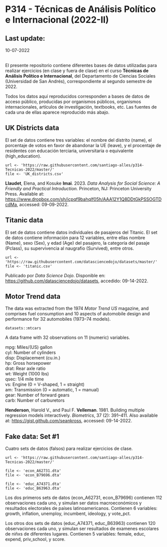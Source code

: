 P314 - Técnicas de Análisis Político e Internacional (2022-II)
=================================

Last update:
------------------
10-07-2022

</br >El presente repositorio contiene diferentes bases de datos utilizadas para realizar ejercicios (en clase y fuera de clase) en el curso <b>Técnicas de Análisis Político e Internacional</b>, del Departamento de Ciencias Sociales (Universidad de San Andrés), correspondiente al segundo semestre de 2022.

Todos los datos aquí reproducidos corresponden a bases de datos de acceso público, producidas por organismos públicos, organismos internacionales, artículos de investigación, textbooks, etc. Las fuentes de cada una de ellas aparece reproducido más abajo.

UK Districts data
------------------

El set de datos contiene tres variables: el nombre del distrito (name), el porcentaje de votos en favor de abandonar la UE (leave), y el procentaje de residentes con educación terciaria, universitaria o equivalente (high_education).
<pre><code>url <- 'https://raw.githubusercontent.com/santiago-alles/p314-Tecnicas-2022/master/'
file <- 'UK_districts.csv'</pre></code>
<b>Llaudet</b>, Elena, and Kosuke <b>Imai</b>. 2023. <i>Data Analysis for Social Science: A Friendly and Practical Introduction.</i> Princeton, NJ: Princeton University Press. Available at: <https://www.dropbox.com/sh/icpqf9bahqlf05h/AAA12Y1Q8DDtGkPSSOGTDcdMa>, accessed: 09-09-2022.

Titanic data
------------------

El set de datos contiene datos individuales de pasajeros del Titanic. El set de datos contiene información para 12 variables, entre ellas nombre (Name), sexo (Sex), y edad (Age) del pasajero, la categoría del pasaje (Pclass), su supervivencia al naugrafio (Survived), entre otros.
<pre><code>url <- 'https://raw.githubusercontent.com/datasciencedojo/datasets/master/'
file <- 'titanic.csv'</pre></code>

Publicado por <i>Data Science Dojo</i>. Disponible en: <https://github.com/datasciencedojo/datasets>, accedido: 09-14-2022.

Motor Trend data
------------------

The data was extracted from the 1974 <i>Motor Trend US</i> magazine, and comprises fuel consumption and 10 aspects of automobile design and performance for 32 automobiles (1973–74 models).
<pre><code>datasets::mtcars</pre></code>

A data frame with 32 observations on 11 (numeric) variables.

mpg:	Miles/(US) gallon</br >
cyl:	Number of cylinders</br >
disp:	Displacement (cu.in.)</br >
hp:	Gross horsepower</br >
drat:	Rear axle ratio</br >
wt:	Weight (1000 lbs)</br >
qsec:	1/4 mile time</br >
vs:	Engine (0 = V-shaped, 1 = straight)</br >
am:	Transmission (0 = automatic, 1 = manual)</br >
gear:	Number of forward gears</br >
carb:	Number of carburetors</br >

<b>Henderson</b>, Harold V., and Paul F. <b>Velleman</b>. 1981. Building multiple regression models interactively. <i>Biometrics</i>, 37 (2): 391–411. Also available at: <https://gist.github.com/seankross>, accessed: 09-14-2022.

Fake data: Set #1
------------------

Cuatro sets de datos (falsos) para realizar ejercicios de clase.

<pre><code>url <- 'https://raw.githubusercontent.com/santiago-alles/p314-Tecnicas-2022/master/'

file <- 'econ_A62731.dta'
file <- 'econ_B79696.dta'

file <- 'educ_A74371.dta'
file <- 'educ_B63963.dta'</pre></code>

Los dos primeros sets de datos (econ_A62731, econ_B79696) contienen 112 observaciones cada uno, y simulan ser datos macroeconómicos y resultados electorales de países latinoamericanos. Contienen 6 variables: growth, inflation, unemploy, incumbent, ideology, y vote_pct.

Los otros dos sets de datos (educ_A74371, educ_B63963) contienen 120 observaciones cada uno, y simulan ser resultados de examenes escolares de niñxs de diferentes lugares. Contienen 5 variables: female, educ, expend, priv_school, y score.
